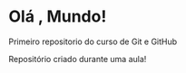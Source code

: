 # Olá , Mundo!
 Primeiro repositorio do curso de Git e GitHub

 Repositório criado durante uma aula!
